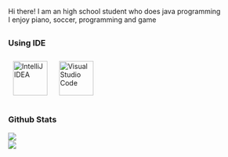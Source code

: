 Hi there! I am an high school student who does java programming  
I enjoy piano, soccer, programming and game  

##  

### Using IDE
<div>
  <a href="https://www.jetbrains.com/idea/"><img style="margin: 10px" src="https://upload.wikimedia.org/wikipedia/commons/thumb/9/9c/IntelliJ_IDEA_Icon.svg/2048px-IntelliJ_IDEA_Icon.svg.png" alt="IntelliJ IDEA" height="70" /></a>  
  <a href="https://code.visualstudio.com/"><img style="margin: 10px" src="https://upload.wikimedia.org/wikipedia/commons/thumb/9/9a/Visual_Studio_Code_1.35_icon.svg/2048px-Visual_Studio_Code_1.35_icon.svg.png" alt="Visual Studio Code" height="70" /></a>
</div>

##

### Github Stats
<div align="center">
  <img src="https://github-readme-stats.vercel.app/api?username=cosenim&show_icons=true&theme=darcula&count_private=true&hide_border=true" align="left" />  
  <br/>
  <img src="https://github-readme-stats.vercel.app/api/top-langs/?username=cosenim&theme=darcula&hide_border=true&layout=compact" align="left" />
  <br/>
</div>
